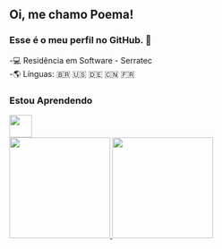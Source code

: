 ## Oi, me chamo Poema!
### Esse é o meu perfil no GitHub. 🌱
-💻 Residência em Software - Serratec                      
-🌎 Línguas: 🇧🇷 🇺🇸 🇩🇪 🇨🇳 🇫🇷
### Estou Aprendendo
<img src="https://cdn.jsdelivr.net/gh/devicons/devicon/icons/java/java-original.svg" width="40" height="40"/>
<div>
<a href="https://github.com/poemabochner">
<img height="180em" src="https://github-readme-stats.vercel.app/api/top-langs/?username=poemabochner&layout=compact&langs_count=7&theme=dracula"/>
<img height="180em" src="https://github-readme-stats.vercel.app/api?username=poemabochner&show_icons=true&theme=dracula&include_all_commits=true&count_private=true"/>
</div>          
